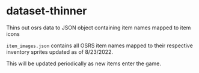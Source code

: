 # dataset-thinner
Thins out osrs data to JSON object containing item names mapped to item icons
 
`item_images.json` contains all OSRS item names mapped to their respective inventory sprites updated as of 8/23/2022.

This will be updated periodically as new items enter the game.
